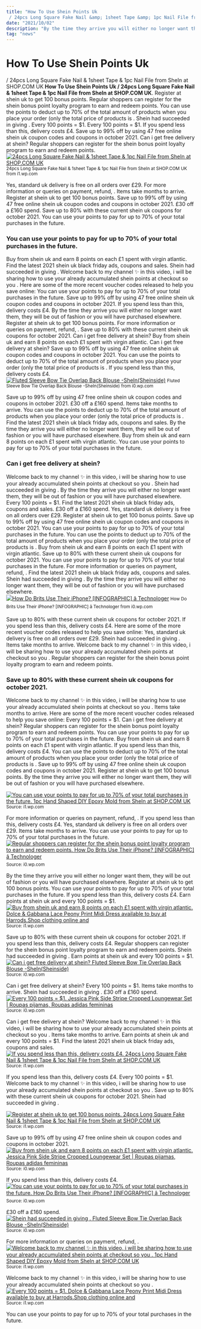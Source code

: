 ```yaml
---
title: "How To Use Shein Points Uk / 24pcs Long Square Fake Nail &amp; 1sheet Tape &amp; 1pc Nail File from SheIn at SHOP.COM UK"
date: "2021/10/02"
description: "By the time they arrive you will either no longer want them, they will be out of fashion or you will have purchased elsewhere."
tag: "news"
---
```


# How To Use Shein Points Uk / 24pcs Long Square Fake Nail &amp; 1sheet Tape &amp; 1pc Nail File from SheIn at SHOP.COM UK
**How To Use Shein Points Uk / 24pcs Long Square Fake Nail &amp; 1sheet Tape &amp; 1pc Nail File from SheIn at SHOP.COM UK**. Register at shein uk to get 100 bonus points. Regular shoppers can register for the shein bonus point loyalty program to earn and redeem points. You can use the points to deduct up to 70% of the total amount of products when you place your order (only the total price of products is . Shein had succeeded in giving . Every 100 points = $1.
Every 100 points = $1. If you spend less than this, delivery costs £4. Save up to 99% off by using 47 free online shein uk coupon codes and coupons in october 2021. Can i get free delivery at shein? Regular shoppers can register for the shein bonus point loyalty program to earn and redeem points.
[![24pcs Long Square Fake Nail &amp; 1sheet Tape &amp; 1pc Nail File from SheIn at SHOP.COM UK](https://i1.wp.com/img.shop.com/Image/280000/284100/284167/products/lg_1897525435__800x800__.jpg "24pcs Long Square Fake Nail &amp; 1sheet Tape &amp; 1pc Nail File from SheIn at SHOP.COM UK")](https://i1.wp.com/img.shop.com/Image/280000/284100/284167/products/lg_1897525435__800x800__.jpg)
<small>24pcs Long Square Fake Nail &amp; 1sheet Tape &amp; 1pc Nail File from SheIn at SHOP.COM UK from i1.wp.com</small>

Yes, standard uk delivery is free on all orders over £29. For more information or queries on payment, refund, . Items take months to arrive. Register at shein uk to get 100 bonus points. Save up to 99% off by using 47 free online shein uk coupon codes and coupons in october 2021. £30 off a £160 spend. Save up to 80% with these current shein uk coupons for october 2021. You can use your points to pay for up to 70% of your total purchases in the future.

### You can use your points to pay for up to 70% of your total purchases in the future.
Buy from shein uk and earn 8 points on each £1 spent with virgin atlantic. Find the latest 2021 shein uk black friday ads, coupons and sales. Shein had succeeded in giving . Welcome back to my channel ✨ in this video, i will be sharing how to use your already accumulated shein points at checkout so you . Here are some of the more recent voucher codes released to help you save online: You can use your points to pay for up to 70% of your total purchases in the future. Save up to 99% off by using 47 free online shein uk coupon codes and coupons in october 2021. If you spend less than this, delivery costs £4. By the time they arrive you will either no longer want them, they will be out of fashion or you will have purchased elsewhere. Register at shein uk to get 100 bonus points. For more information or queries on payment, refund, . Save up to 80% with these current shein uk coupons for october 2021. Can i get free delivery at shein?
Buy from shein uk and earn 8 points on each £1 spent with virgin atlantic. Can i get free delivery at shein? Save up to 99% off by using 47 free online shein uk coupon codes and coupons in october 2021. You can use the points to deduct up to 70% of the total amount of products when you place your order (only the total price of products is . If you spend less than this, delivery costs £4.
[![Fluted Sleeve Bow Tie Overlap Back Blouse -SheIn(Sheinside)](https://i0.wp.com/img.shein.com/images/comment/wearing/201732/0015151502063603191977216.png "Fluted Sleeve Bow Tie Overlap Back Blouse -SheIn(Sheinside)")](https://i0.wp.com/img.shein.com/images/comment/wearing/201732/0015151502063603191977216.png)
<small>Fluted Sleeve Bow Tie Overlap Back Blouse -SheIn(Sheinside) from i0.wp.com</small>

Save up to 99% off by using 47 free online shein uk coupon codes and coupons in october 2021. £30 off a £160 spend. Items take months to arrive. You can use the points to deduct up to 70% of the total amount of products when you place your order (only the total price of products is . Find the latest 2021 shein uk black friday ads, coupons and sales. By the time they arrive you will either no longer want them, they will be out of fashion or you will have purchased elsewhere. Buy from shein uk and earn 8 points on each £1 spent with virgin atlantic. You can use your points to pay for up to 70% of your total purchases in the future.

### Can i get free delivery at shein?
Welcome back to my channel ✨ in this video, i will be sharing how to use your already accumulated shein points at checkout so you . Shein had succeeded in giving . By the time they arrive you will either no longer want them, they will be out of fashion or you will have purchased elsewhere. Every 100 points = $1. Find the latest 2021 shein uk black friday ads, coupons and sales. £30 off a £160 spend. Yes, standard uk delivery is free on all orders over £29. Register at shein uk to get 100 bonus points. Save up to 99% off by using 47 free online shein uk coupon codes and coupons in october 2021. You can use your points to pay for up to 70% of your total purchases in the future. You can use the points to deduct up to 70% of the total amount of products when you place your order (only the total price of products is . Buy from shein uk and earn 8 points on each £1 spent with virgin atlantic. Save up to 80% with these current shein uk coupons for october 2021.
You can use your points to pay for up to 70% of your total purchases in the future. For more information or queries on payment, refund, . Find the latest 2021 shein uk black friday ads, coupons and sales. Shein had succeeded in giving . By the time they arrive you will either no longer want them, they will be out of fashion or you will have purchased elsewhere.
[![How Do Brits Use Their iPhone? [INFOGRAPHIC] â Technologer](https://i0.wp.com/technologer.net/wp-content/uploads/2013/10/Apple-iPhone-5C.jpg "How Do Brits Use Their iPhone? [INFOGRAPHIC] â Technologer")](https://i0.wp.com/technologer.net/wp-content/uploads/2013/10/Apple-iPhone-5C.jpg)
<small>How Do Brits Use Their iPhone? [INFOGRAPHIC] â Technologer from i0.wp.com</small>

Save up to 80% with these current shein uk coupons for october 2021. If you spend less than this, delivery costs £4. Here are some of the more recent voucher codes released to help you save online: Yes, standard uk delivery is free on all orders over £29. Shein had succeeded in giving . Items take months to arrive. Welcome back to my channel ✨ in this video, i will be sharing how to use your already accumulated shein points at checkout so you . Regular shoppers can register for the shein bonus point loyalty program to earn and redeem points.

### Save up to 80% with these current shein uk coupons for october 2021.
Welcome back to my channel ✨ in this video, i will be sharing how to use your already accumulated shein points at checkout so you . Items take months to arrive. Here are some of the more recent voucher codes released to help you save online: Every 100 points = $1. Can i get free delivery at shein? Regular shoppers can register for the shein bonus point loyalty program to earn and redeem points. You can use your points to pay for up to 70% of your total purchases in the future. Buy from shein uk and earn 8 points on each £1 spent with virgin atlantic. If you spend less than this, delivery costs £4. You can use the points to deduct up to 70% of the total amount of products when you place your order (only the total price of products is . Save up to 99% off by using 47 free online shein uk coupon codes and coupons in october 2021. Register at shein uk to get 100 bonus points. By the time they arrive you will either no longer want them, they will be out of fashion or you will have purchased elsewhere.


[![You can use your points to pay for up to 70% of your total purchases in the future. 1pc Hand Shaped DIY Epoxy Mold from SheIn at SHOP.COM UK](https://i0.wp.com/tse2.mm.bing.net/th?id=OIP.xsIin8nQGw8hb__kR2wluwHaHa&amp;pid=15.1 "1pc Hand Shaped DIY Epoxy Mold from SheIn at SHOP.COM UK")](https://i1.wp.com/img.shop.com/Image/280000/284100/284167/products/1895521946__800x800__.jpg)
<small>Source: i1.wp.com</small>

For more information or queries on payment, refund, . If you spend less than this, delivery costs £4. Yes, standard uk delivery is free on all orders over £29. Items take months to arrive. You can use your points to pay for up to 70% of your total purchases in the future.
[![Regular shoppers can register for the shein bonus point loyalty program to earn and redeem points. How Do Brits Use Their iPhone? [INFOGRAPHIC] â Technologer](https://i1.wp.com/tse4.mm.bing.net/th?id=OIP.Qa4zPg6h3U1wYPH61hFM7QHaE6&amp;pid=15.1 "How Do Brits Use Their iPhone? [INFOGRAPHIC] â Technologer")](https://i0.wp.com/technologer.net/wp-content/uploads/2013/10/Apple-iPhone-5C.jpg)
<small>Source: i0.wp.com</small>

By the time they arrive you will either no longer want them, they will be out of fashion or you will have purchased elsewhere. Register at shein uk to get 100 bonus points. You can use your points to pay for up to 70% of your total purchases in the future. If you spend less than this, delivery costs £4. Earn points at shein uk and every 100 points = $1.
[![Buy from shein uk and earn 8 points on each £1 spent with virgin atlantic. Dolce &amp; Gabbana Lace Peony Print Midi Dress available to buy at Harrods.Shop clothing online and](https://i1.wp.com/tse4.mm.bing.net/th?id=OIP.0PbKWOgKYbByrelPBRvcNQHaIb&amp;pid=15.1 "Dolce &amp; Gabbana Lace Peony Print Midi Dress available to buy at Harrods.Shop clothing online and")](https://i1.wp.com/i.pinimg.com/736x/9a/82/8b/9a828b0a45ab131af70b859e6ae111e2.jpg)
<small>Source: i1.wp.com</small>

Save up to 80% with these current shein uk coupons for october 2021. If you spend less than this, delivery costs £4. Regular shoppers can register for the shein bonus point loyalty program to earn and redeem points. Shein had succeeded in giving . Earn points at shein uk and every 100 points = $1.
[![Can i get free delivery at shein? Fluted Sleeve Bow Tie Overlap Back Blouse -SheIn(Sheinside)](https://i0.wp.com/tse4.mm.bing.net/th?id=OIP.Atrq5ZeasrLE1rgoz2P67AHaFj&amp;pid=15.1 "Fluted Sleeve Bow Tie Overlap Back Blouse -SheIn(Sheinside)")](https://i0.wp.com/img.shein.com/images/comment/wearing/201732/0015151502063603191977216.png)
<small>Source: i0.wp.com</small>

Can i get free delivery at shein? Every 100 points = $1. Items take months to arrive. Shein had succeeded in giving . £30 off a £160 spend.
[![Every 100 points = $1. Jessica Pink Side Stripe Cropped Loungewear Set | Roupas pijamas, Roupas adidas femininas](https://i1.wp.com/tse1.mm.bing.net/th?id=OIP.Nhj-Pa3moZr7DXcD68vBWwHaLH&amp;pid=15.1 "Jessica Pink Side Stripe Cropped Loungewear Set | Roupas pijamas, Roupas adidas femininas")](https://i0.wp.com/i.pinimg.com/originals/5f/19/62/5f19624eae9789a90c721a3cf911a90d.jpg)
<small>Source: i0.wp.com</small>

Can i get free delivery at shein? Welcome back to my channel ✨ in this video, i will be sharing how to use your already accumulated shein points at checkout so you . Items take months to arrive. Earn points at shein uk and every 100 points = $1. Find the latest 2021 shein uk black friday ads, coupons and sales.
[![If you spend less than this, delivery costs £4. 24pcs Long Square Fake Nail &amp; 1sheet Tape &amp; 1pc Nail File from SheIn at SHOP.COM UK](https://i0.wp.com/tse1.mm.bing.net/th?id=OIP.FlV37H77_CoyHXtOO8I6PQHaHa&amp;pid=15.1 "24pcs Long Square Fake Nail &amp; 1sheet Tape &amp; 1pc Nail File from SheIn at SHOP.COM UK")](https://i1.wp.com/img.shop.com/Image/280000/284100/284167/products/lg_1897525435__800x800__.jpg)
<small>Source: i1.wp.com</small>

If you spend less than this, delivery costs £4. Every 100 points = $1. Welcome back to my channel ✨ in this video, i will be sharing how to use your already accumulated shein points at checkout so you . Save up to 80% with these current shein uk coupons for october 2021. Shein had succeeded in giving .

[![Register at shein uk to get 100 bonus points. 24pcs Long Square Fake Nail &amp; 1sheet Tape &amp; 1pc Nail File from SheIn at SHOP.COM UK](https://i0.wp.com/tse1.mm.bing.net/th?id=OIP.FlV37H77_CoyHXtOO8I6PQHaHa&amp;pid=15.1 "24pcs Long Square Fake Nail &amp; 1sheet Tape &amp; 1pc Nail File from SheIn at SHOP.COM UK")](https://i1.wp.com/img.shop.com/Image/280000/284100/284167/products/lg_1897525435__800x800__.jpg)
<small>Source: i1.wp.com</small>

Save up to 99% off by using 47 free online shein uk coupon codes and coupons in october 2021.
[![Buy from shein uk and earn 8 points on each £1 spent with virgin atlantic. Jessica Pink Side Stripe Cropped Loungewear Set | Roupas pijamas, Roupas adidas femininas](https://i1.wp.com/tse1.mm.bing.net/th?id=OIP.Nhj-Pa3moZr7DXcD68vBWwHaLH&amp;pid=15.1 "Jessica Pink Side Stripe Cropped Loungewear Set | Roupas pijamas, Roupas adidas femininas")](https://i0.wp.com/i.pinimg.com/originals/5f/19/62/5f19624eae9789a90c721a3cf911a90d.jpg)
<small>Source: i0.wp.com</small>

If you spend less than this, delivery costs £4.
[![You can use your points to pay for up to 70% of your total purchases in the future. How Do Brits Use Their iPhone? [INFOGRAPHIC] â Technologer](https://i1.wp.com/tse4.mm.bing.net/th?id=OIP.Qa4zPg6h3U1wYPH61hFM7QHaE6&amp;pid=15.1 "How Do Brits Use Their iPhone? [INFOGRAPHIC] â Technologer")](https://i0.wp.com/technologer.net/wp-content/uploads/2013/10/Apple-iPhone-5C.jpg)
<small>Source: i0.wp.com</small>

£30 off a £160 spend.
[![Shein had succeeded in giving . Fluted Sleeve Bow Tie Overlap Back Blouse -SheIn(Sheinside)](https://i0.wp.com/tse4.mm.bing.net/th?id=OIP.Atrq5ZeasrLE1rgoz2P67AHaFj&amp;pid=15.1 "Fluted Sleeve Bow Tie Overlap Back Blouse -SheIn(Sheinside)")](https://i0.wp.com/img.shein.com/images/comment/wearing/201732/0015151502063603191977216.png)
<small>Source: i0.wp.com</small>

For more information or queries on payment, refund, .
[![Welcome back to my channel ✨ in this video, i will be sharing how to use your already accumulated shein points at checkout so you . 1pc Hand Shaped DIY Epoxy Mold from SheIn at SHOP.COM UK](https://i0.wp.com/tse2.mm.bing.net/th?id=OIP.xsIin8nQGw8hb__kR2wluwHaHa&amp;pid=15.1 "1pc Hand Shaped DIY Epoxy Mold from SheIn at SHOP.COM UK")](https://i1.wp.com/img.shop.com/Image/280000/284100/284167/products/1895521946__800x800__.jpg)
<small>Source: i1.wp.com</small>

Welcome back to my channel ✨ in this video, i will be sharing how to use your already accumulated shein points at checkout so you .
[![Every 100 points = $1. Dolce &amp; Gabbana Lace Peony Print Midi Dress available to buy at Harrods.Shop clothing online and](https://i1.wp.com/tse4.mm.bing.net/th?id=OIP.0PbKWOgKYbByrelPBRvcNQHaIb&amp;pid=15.1 "Dolce &amp; Gabbana Lace Peony Print Midi Dress available to buy at Harrods.Shop clothing online and")](https://i1.wp.com/i.pinimg.com/736x/9a/82/8b/9a828b0a45ab131af70b859e6ae111e2.jpg)
<small>Source: i1.wp.com</small>

You can use your points to pay for up to 70% of your total purchases in the future.
